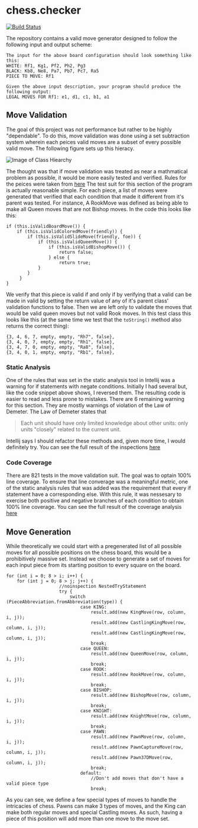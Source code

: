 # chess.checker
[![Build Status](https://travis-ci.com/mudkipmaster/chess.checker.svg?branch=master)](https://travis-ci.com/mudkipmaster/chess.checker)

The repository contains a valid move generator designed to follow the following input and output scheme:

```
The input for the above board configuration should look something like this:
WHITE: Rf1, Kg1, Pf2, Ph2, Pg3
BLACK: Kb8, Ne8, Pa7, Pb7, Pc7, Ra5
PIECE TO MOVE: Rf1

Given the above input description, your program should produce the following output:
LEGAL MOVES FOR Rf1: e1, d1, c1, b1, a1

```

## Move Validation
The goal of this project was not performance but rather to be highly "dependable". To do this, move validation was done using a set subtraction system wherein each peices valid moves are a subset of every possible valid move. The following figure sets up this hieracy.

![Image of Class Hiearchy](https://github.com/mudkipmaster/chess.checker/blob/ba3636c97f0209adf60ac8316bb1a6ae6ad8633e/inspectionresults/ClassHeirarchy.png)


The thought was that if move validation was treated as near a mathmatical problem as possible, it would be more easily tested and verified. Rules for the peices were taken from [here](https://www.fide.com/fide/handbook.html?id=171&view=article)
The test suit for this section of the program is actually reasonable simple. For each piece, a list of moves were generated that verified that each condition that made it different from it's parent was tested. For instance, A RookMove was defined as being able to make all Queen moves that are not Bishop moves. In the code this looks like this:

```
if (this.isValidBoardMove()) {
    if (this.isValidColoredMove(friendly)) {
        if (this.isValidSlideMove(friendly, foe)) {
            if (this.isValidQueenMove()) {
                if (this.isValidBishopMove()) {
                    return false;
                } else {
                    return true;
            }
        }
     }
}
```

We verify that this piece is valid if and only if by verifying that a valid can be made in valid by setting the return value of any of it's parent class' validation functions to false. Then we are left only to validate the moves that would be valid queen moves but not valid Rook moves. In this test class this looks like this (at the same time we test that the `toString()` method also returns the correct thing):
```
{3, 4, 6, 7, empty, empty, "Rh7", false},
{3, 4, 0, 7, empty, empty, "Rh1", false},
{3, 4, 7, 0, empty, empty, "Ra8", false},
{3, 4, 0, 1, empty, empty, "Rb1", false},

```
### Static Analysis
One of the rules that was set in the static analysis tool in Intellij was a warning for if statements with negate conditions. Initially I had several but, like the code snippet above shows, I reversed them. The resulting code is easier to read and less prone to mistakes. There are 6 remaining warning for this section. They are mostly warnings of violation of the Law of Demeter. The Law of Demeter states that 
> Each unit should have only limited knowledge about other units: only units "closely" related to the current unit.

Intellij says I should refactor these methods and, given more time, I would definitely try. You can see the full result of the inspections [here](https://github.com/mudkipmaster/chess.checker/blob/1ba78a6a4b72bb21b0a96385f3e7deabe5a467c4/inspectionresults/staticanalysis/index.html)

### Code Coverage
There are 821 tests in the move validation suit. The goal was to optain 100% line coverage. To ensure that line converage was a meaningful metric, one of the static analysis rules that was added was the requirement that every if statement have a corresponding else. With this rule, it was nessesary to exercise both positive and negative branches of each condition to obtain 100% line coverage. You can see the full result of the coverage analysis [here](https://github.com/mudkipmaster/chess.checker/blob/1ba78a6a4b72bb21b0a96385f3e7deabe5a467c4/inspectionresults/coverage/index.html)

## Move Generation
While theoretically we could start with a pregenerated list of all possible moves for all possible positions on the chess board, this would be a prohibitively massive set. Instead we choose to generate a set of moves for each input piece from its starting position to every square on the board.
```
for (int i = 0; 8 > i; i++) {
    for (int j = 0; 8 > j; j++) {
                    //noinspection NestedTryStatement
                    try {
                        switch (PieceAbbreviation.fromAbbreviation(type)) {
                            case KING:
                                result.add(new KingMove(row, column, i, j));
                                result.add(new CastlingKingMove(row, column, i, j));
                                result.add(new CastlingKingMove(row, column, i, j));
                                break;
                            case QUEEN:
                                result.add(new QueenMove(row, column, i, j));
                                break;
                            case ROOK:
                                result.add(new RookMove(row, column, i, j));
                                break;
                            case BISHOP:
                                result.add(new BishopMove(row, column, i, j));
                                break;
                            case KNIGHT:
                                result.add(new KnightMove(row, column, i, j));
                                break;
                            case PAWN:
                                result.add(new PawnMove(row, column, i, j));
                                result.add(new PawnCaptureMove(row, column, i, j));
                                result.add(new Pawn37DMove(row, column, i, j));
                                break;
                            default:
                                //Don't add moves that don't have a valid piece type
                                break;
```

As you can see, we define a few special types of moves to handle the intricacies of chess. Pawns can make 3 types of moves, and the King can make both regular moves and special Castling moves. As such, having a piece of this position will add more than one move to the move set.
